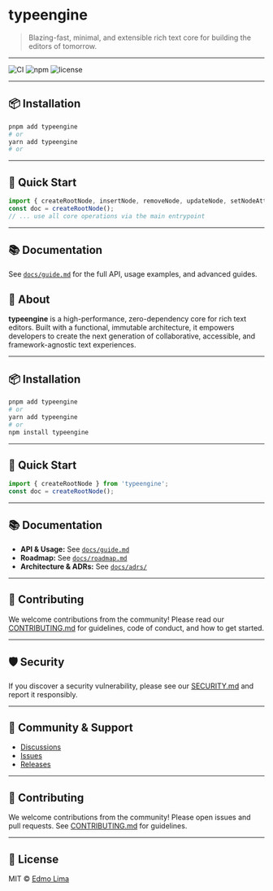 
# typeengine

> Blazing-fast, minimal, and extensible rich text core for building the editors of tomorrow.

---

![CI](https://img.shields.io/github/actions/workflow/status/edmolima/typeengine/ci.yml?branch=main&label=CI)
![npm](https://img.shields.io/npm/v/typeengine?color=blue)
![license](https://img.shields.io/github/license/edmolima/typeengine)

---

## 📦 Installation

```sh
pnpm add typeengine
# or
yarn add typeengine
# or
```

---

## 🏁 Quick Start
```ts
import { createRootNode, insertNode, removeNode, updateNode, setNodeAttributes, traverse } from 'typeengine';
const doc = createRootNode();
// ... use all core operations via the main entrypoint
```

---

## 📚 Documentation

See [`docs/guide.md`](./docs/guide.md) for the full API, usage examples, and advanced guides.
## 🚀 About

**typeengine** is a high-performance, zero-dependency core for rich text editors. Built with a functional, immutable architecture, it empowers developers to create the next generation of collaborative, accessible, and framework-agnostic text experiences.

---

## 📦 Installation

```sh
pnpm add typeengine
# or
yarn add typeengine
# or
npm install typeengine
```

---

## 🏁 Quick Start

```ts
import { createRootNode } from 'typeengine';
const doc = createRootNode();
```

---

## 📚 Documentation

- **API & Usage:** See [`docs/guide.md`](./docs/guide.md)
- **Roadmap:** See [`docs/roadmap.md`](./docs/roadmap.md)
- **Architecture & ADRs:** See [`docs/adrs/`](./docs/adrs/)

---

## 🤝 Contributing

We welcome contributions from the community! Please read our [CONTRIBUTING.md](CONTRIBUTING.md) for guidelines, code of conduct, and how to get started.

---

## 🛡️ Security

If you discover a security vulnerability, please see our [SECURITY.md](SECURITY.md) and report it responsibly.

---

## 💬 Community & Support

- [Discussions](https://github.com/edmolima/typeengine/discussions)
- [Issues](https://github.com/edmolima/typeengine/issues)
- [Releases](https://github.com/edmolima/typeengine/releases)

---

## 🤝 Contributing

We welcome contributions from the community! Please open issues and pull requests. See [CONTRIBUTING.md](CONTRIBUTING.md) for guidelines.

---

## 📄 License

MIT © [Edmo Lima](https://github.com/edmolima)
